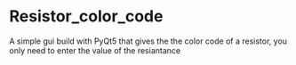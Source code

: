 # Resistor_color_code
A simple gui build with PyQt5 that gives the the color code of a resistor, you only need to enter the value of the resiantance
